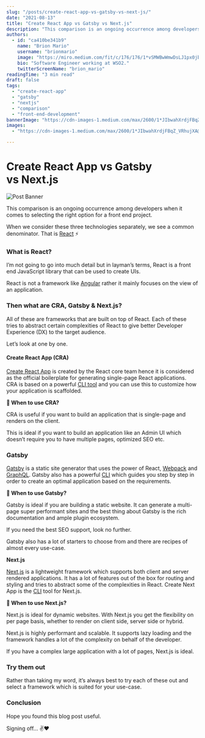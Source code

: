 ```yaml
---
slug: "/posts/create-react-app-vs-gatsby-vs-next-js/"
date: "2021-08-13"
title: "Create React App vs Gatsby vs Next.js"
description: "This comparison is an ongoing occurrence among developers when it comes to selecting the right option for a front end project. I’m not going to go into much detail but in layman’s terms, React is a…"
authors:
  - id: "ca410be341b9"
    name: "Brion Mario"
    username: "brionmario"
    image: "https://miro.medium.com/fit/c/176/176/1*vSMWBwWmwDsLJ1px0jb07g.jpeg"
    bio: "Software Engineer working at WSO2."
    twitterScreenName: "brion_mario"
readingTime: "3 min read"
draft: false
tags:
  - "create-react-app"
  - "gatsby"
  - "nextjs"
  - "comparison"
  - "front-end-development"
bannerImage: "https://cdn-images-1.medium.com/max/2600/1*JIbwahXrdjFBqZ_VRhujXA@2x.png"
images:
  - "https://cdn-images-1.medium.com/max/2600/1*JIbwahXrdjFBqZ_VRhujXA@2x.png"

---
```


# Create React App vs Gatsby vs Next.js

![Post Banner](https://cdn-images-1.medium.com/max/800/1*JIbwahXrdjFBqZ_VRhujXA@2x.png)

This comparison is an ongoing occurrence among developers when it comes to selecting the right option for a front end project.

When we consider these three technologies separately, we see a common denominator. That is [React](https://reactjs.org/) ⚡️

### What is React?

I’m not going to go into much detail but in layman’s terms, React is a front end JavaScript library that can be used to create UIs.

React is not a framework like [Angular](https://angular.io/) rather it mainly focuses on the view of an application.

### Then what are CRA, Gatsby & Next.js?

All of these are frameworks that are built on top of React. Each of these tries to abstract certain complexities of React to give better Developer Experience (DX) to the target audience.

Let’s look at one by one.

#### Create React App (CRA)

[Create React App](https://reactjs.org/docs/create-a-new-react-app.html) is created by the React core team hence it is considered as the official boilerplate for generating single-page React applications. CRA is based on a powerful [CLI tool](https://create-react-app.dev/docs/getting-started#creating-an-app) and you can use this to customize how your application is scaffolded.

**🤔 When to use CRA?**

CRA is useful if you want to build an application that is single-page and renders on the client.

This is ideal if you want to build an application like an Admin UI which doesn’t require you to have multiple pages, optimized SEO etc.

### Gatsby

[Gatsby](https://www.gatsbyjs.com/) is a static site generator that uses the power of React, [Webpack](https://webpack.js.org/) and [GraphQL](https://graphql.org/). Gatsby also has a powerful [CLI](https://www.gatsbyjs.com/docs/reference/gatsby-cli/) which guides you step by step in order to create an optimal application based on the requirements.

**🤔 When to use Gatsby?**

Gatsby is ideal if you are building a static website. It can generate a multi-page super performant sites and the best thing about Gatsby is the rich documentation and ample plugin ecosystem.

If you need the best SEO support, look no further.

Gatsby also has a lot of starters to choose from and there are recipes of almost every use-case.

**Next.js**

[Next.js](https://nextjs.org/) is a lightweight framework which supports both client and server rendered applications. It has a lot of features out of the box for routing and styling and tries to abstract some of the complexities in React. Create Next App is the [CLI](https://nextjs.org/docs/api-reference/create-next-app) tool for Next.js.

**🤔 When to use Next.js?**

Next.js is ideal for dynamic websites. With Next.js you get the flexibility on per page basis, whether to render on client side, server side or hybrid.

Next.js is highly performant and scalable. It supports lazy loading and the framework handles a lot of the complexity on behalf of the developer.

If you have a complex large application with a lot of pages, Next.js is ideal.

### Try them out

Rather than taking my word, it’s always best to try each of these out and select a framework which is suited for your use-case.

### Conclusion

Hope you found this blog post useful.

Signing off… ✌️❤️
